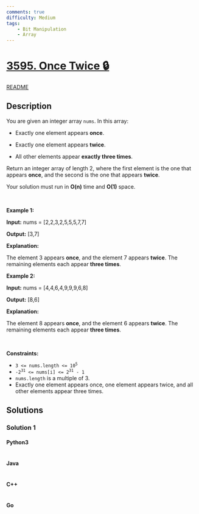 ```yaml
---
comments: true
difficulty: Medium
tags:
    - Bit Manipulation
    - Array
---
```


<!-- problem:start -->

# [3595. Once Twice 🔒](https://leetcode.com/problems/once-twice)

[README](/solution/3500-3599/3595.Once%20Twice/README.md)

## Description

<!-- description:start -->

<p>You are given an integer array <code>nums</code>. In this array:</p>

<ul>
	<li>
	<p>Exactly one element appears <strong>once</strong>.</p>
	</li>
	<li>
	<p>Exactly one element appears <strong>twice</strong>.</p>
	</li>
	<li>
	<p>All other elements appear <strong>exactly three times</strong>.</p>
	</li>
</ul>

<p>Return an integer array of length 2, where the first element is the one that appears <strong>once</strong>, and the second is the one that appears <strong>twice</strong>.</p>

<p>Your solution must run in <strong>O(n)</strong> time and <strong>O(1)</strong> space.</p>

<p>&nbsp;</p>
<p><strong class="example">Example 1:</strong></p>

<div class="example-block">
<p><strong>Input:</strong> <span class="example-io">nums = [2,2,3,2,5,5,5,7,7]</span></p>

<p><strong>Output:</strong> <span class="example-io">[3,7]</span></p>

<p><strong>Explanation:</strong></p>

<p>The element 3 appears <b>once</b>, and the element 7 appears <b>twice</b>. The remaining elements each appear <b>three times</b>.</p>
</div>

<p><strong class="example">Example 2:</strong></p>

<div class="example-block">
<p><strong>Input:</strong> <span class="example-io">nums = [4,4,6,4,9,9,9,6,8]</span></p>

<p><strong>Output:</strong> <span class="example-io">[8,6]</span></p>

<p><strong>Explanation:</strong></p>

<p>The element 8 appears <b>once</b>, and the element 6 appears <b>twice</b>. The remaining elements each appear <b>three times</b>.</p>
</div>

<p>&nbsp;</p>
<p><strong>Constraints:</strong></p>

<ul>
	<li><code>3 &lt;= nums.length &lt;= 10<sup>5</sup></code></li>
	<li><code>-2<sup>31</sup> &lt;= nums[i] &lt;= 2<sup>31</sup> - 1</code></li>
	<li><code>nums.length</code> is a multiple of 3.</li>
	<li>Exactly one element appears once, one element appears twice, and all other elements appear three times.</li>
</ul>

<!-- description:end -->

## Solutions

<!-- solution:start -->

### Solution 1

<!-- tabs:start -->

#### Python3

```python

```

#### Java

```java

```

#### C++

```cpp

```

#### Go

```go

```

<!-- tabs:end -->

<!-- solution:end -->

<!-- problem:end -->
